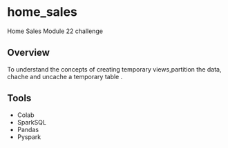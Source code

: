 # home_sales
Home Sales Module 22 challenge
## Overview
To understand the concepts of creating temporary views,partition the data, chache and uncache a temporary table .
## Tools 
  - Colab
  - SparkSQL
  - Pandas
  - Pyspark
